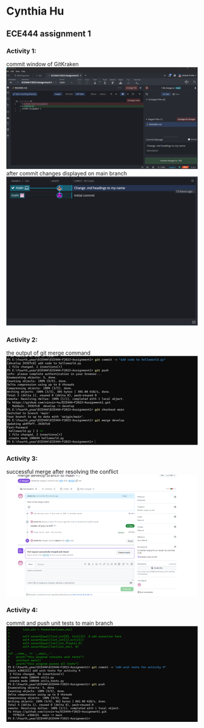 # Cynthia Hu
## ECE444 assignment 1

### Activity 1:
commit window of GitKraken
![Alt text](<commit snapshot.PNG>)
after commit changes displayed on main branch
![Alt text](<after commit snapshot.PNG>)

### Activity 2:
the output of git merge command
![Alt text](<output of git merge.PNG>)

### Activity 3:
successful merge after resolving the conflict
![Alt text](<merge after resolving conflict.PNG>)

### Activity 4:
commit and push unit tests to main branch
![Alt text](<unit test commits.PNG>)